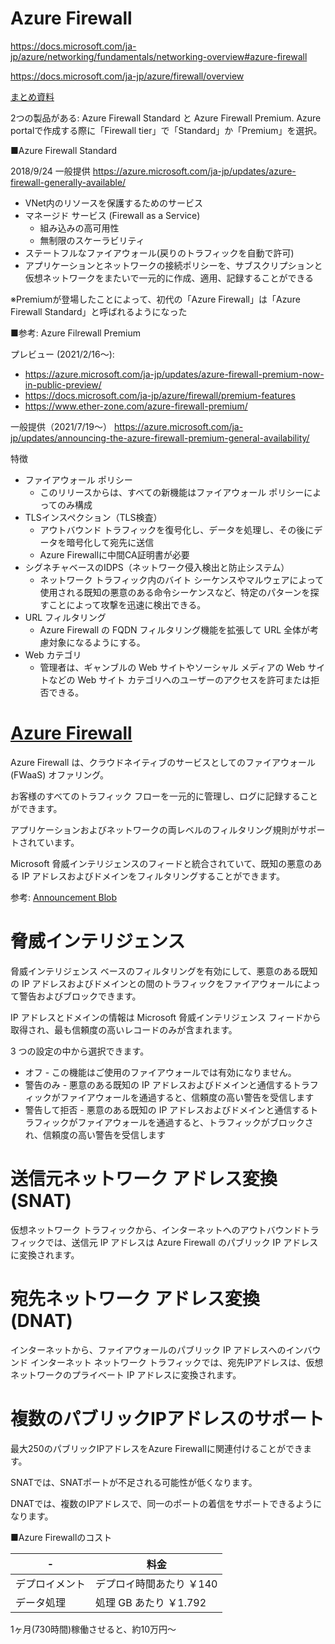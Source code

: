 
# Azure Firewall

https://docs.microsoft.com/ja-jp/azure/networking/fundamentals/networking-overview#azure-firewall

https://docs.microsoft.com/ja-jp/azure/firewall/overview

[まとめ資料](https://github.com/hiryamada/notes/blob/main/AZ-104/pdf/mod04/Azure%20Firewall.pdf)

2つの製品がある: Azure Firewall Standard と Azure Firewall Premium. Azure portalで作成する際に「Firewall tier」で「Standard」か「Premium」を選択。

■Azure Firewall Standard

2018/9/24 一般提供
https://azure.microsoft.com/ja-jp/updates/azure-firewall-generally-available/

- VNet内のリソースを保護するためのサービス
- マネージド サービス (Firewall as a Service)
  - 組み込みの高可用性
  - 無制限のスケーラビリティ
- ステートフルなファイアウォール(戻りのトラフィックを自動で許可)
- アプリケーションとネットワークの接続ポリシーを、サブスクリプションと仮想ネットワークをまたいで一元的に作成、適用、記録することができる

※Premiumが登場したことによって、初代の「Azure Firewall」は「Azure Firewall Standard」と呼ばれるようになった

■参考: Azure Filrewall Premium 

プレビュー (2021/2/16～):

- https://azure.microsoft.com/ja-jp/updates/azure-firewall-premium-now-in-public-preview/
- https://docs.microsoft.com/ja-jp/azure/firewall/premium-features
- https://www.ether-zone.com/azure-firewall-premium/

一般提供（2021/7/19～）
https://azure.microsoft.com/ja-jp/updates/announcing-the-azure-firewall-premium-general-availability/

特徴
- ファイアウォール ポリシー
  - このリリースからは、すべての新機能はファイアウォール ポリシーによってのみ構成
- TLSインスペクション（TLS検査）
  - アウトバウンド トラフィックを復号化し、データを処理し、その後にデータを暗号化して宛先に送信
  - Azure Firewallに中間CA証明書が必要
- シグネチャベースのIDPS（ネットワーク侵入検出と防止システム） 
  - ネットワーク トラフィック内のバイト シーケンスやマルウェアによって使用される既知の悪意のある命令シーケンスなど、特定のパターンを探すことによって攻撃を迅速に検出できる。
- URL フィルタリング
  - Azure Firewall の FQDN フィルタリング機能を拡張して URL 全体が考慮対象になるようにする。
- Web カテゴリ
  - 管理者は、ギャンブルの Web サイトやソーシャル メディアの Web サイトなどの Web サイト カテゴリへのユーザーのアクセスを許可または拒否できる。


# [Azure Firewall](https://docs.microsoft.com/ja-jp/azure/firewall/overview)

Azure Firewall は、クラウドネイティブのサービスとしてのファイアウォール (FWaaS) オファリング。

お客様のすべてのトラフィック フローを一元的に管理し、ログに記録することができます。

アプリケーションおよびネットワークの両レベルのフィルタリング規則がサポートされています。

Microsoft 脅威インテリジェンスのフィードと統合されていて、既知の悪意のある IP アドレスおよびドメインをフィルタリングすることができます。

参考: [Announcement Blob](https://azure.microsoft.com/ja-jp/blog/azure-firewall-and-network-virtual-appliances/)

# 脅威インテリジェンス

脅威インテリジェンス ベースのフィルタリングを有効にして、悪意のある既知の IP アドレスおよびドメインとの間のトラフィックをファイアウォールによって警告およびブロックできます。

IP アドレスとドメインの情報は Microsoft 脅威インテリジェンス フィードから取得され、最も信頼度の高いレコードのみが含まれます。

3 つの設定の中から選択できます。

- オフ - この機能はご使用のファイアウォールでは有効になりません。
- 警告のみ - 悪意のある既知の IP アドレスおよびドメインと通信するトラフィックがファイアウォールを通過すると、信頼度の高い警告を受信します
- 警告して拒否 - 悪意のある既知の IP アドレスおよびドメインと通信するトラフィックがファイアウォールを通過すると、トラフィックがブロックされ、信頼度の高い警告を受信します



# 送信元ネットワーク アドレス変換 (SNAT) 

仮想ネットワーク トラフィックから、インターネットへのアウトバウンドトラフィックでは、送信元 IP アドレスは Azure Firewall のパブリック IP アドレスに変換されます。 

# 宛先ネットワーク アドレス変換 (DNAT) 

インターネットから、ファイアウォールのパブリック IP アドレスへのインバウンド インターネット ネットワーク トラフィックでは、宛先IPアドレスは、仮想ネットワークのプライベート IP アドレスに変換されます。

# 複数のパブリックIPアドレスのサポート

最大250のパブリックIPアドレスをAzure Firewallに関連付けることができます。

SNATでは、SNATポートが不足される可能性が低くなります。

DNATでは、複数のIPアドレスで、同一のポートの着信をサポートできるようになります。

■Azure Firewallのコスト

|-|料金|
|-|-|
|デプロイメント|デプロイ時間あたり ￥140|
|データ処理|処理 GB あたり ￥1.792|

1ヶ月(730時間)稼働させると、約10万円～

